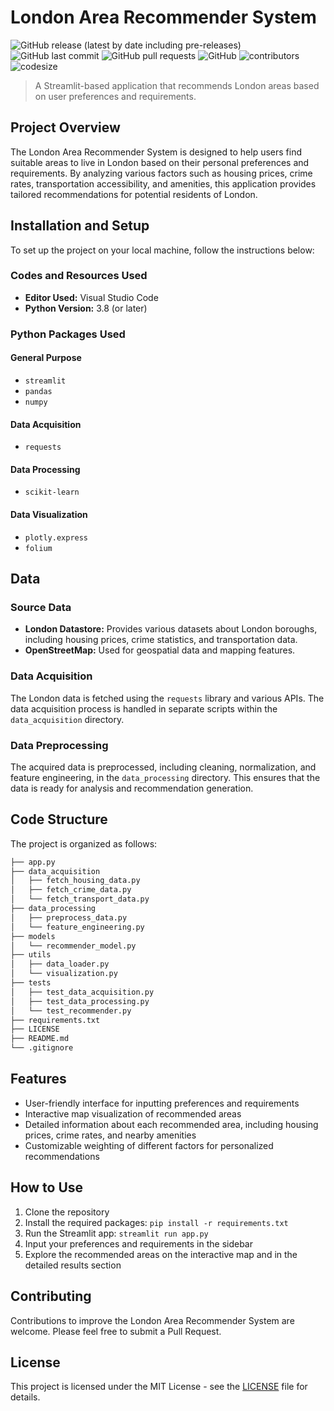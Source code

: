 # London Area Recommender System
![GitHub release (latest by date including pre-releases)](https://img.shields.io/github/v/release/JReal10/London-Area-Recommender-System?include_prereleases)
![GitHub last commit](https://img.shields.io/github/last-commit/JReal10/London-Area-Recommender-System)
![GitHub pull requests](https://img.shields.io/github/issues-pr/JReal10/London-Area-Recommender-System)
![GitHub](https://img.shields.io/github/license/JReal10/London-Area-Recommender-System)
![contributors](https://img.shields.io/github/contributors/JReal10/London-Area-Recommender-System)
![codesize](https://img.shields.io/github/languages/code-size/JReal10/London-Area-Recommender-System)

> A Streamlit-based application that recommends London areas based on user preferences and requirements.

## Project Overview

The London Area Recommender System is designed to help users find suitable areas to live in London based on their personal preferences and requirements. By analyzing various factors such as housing prices, crime rates, transportation accessibility, and amenities, this application provides tailored recommendations for potential residents of London.

## Installation and Setup

To set up the project on your local machine, follow the instructions below:

### Codes and Resources Used
- **Editor Used:** Visual Studio Code
- **Python Version:** 3.8 (or later)

### Python Packages Used

#### General Purpose
- `streamlit`
- `pandas`
- `numpy`

#### Data Acquisition
- `requests`

#### Data Processing
- `scikit-learn`

#### Data Visualization
- `plotly.express`
- `folium`

## Data

### Source Data
- **London Datastore:** Provides various datasets about London boroughs, including housing prices, crime statistics, and transportation data.
- **OpenStreetMap:** Used for geospatial data and mapping features.

### Data Acquisition
The London data is fetched using the `requests` library and various APIs. The data acquisition process is handled in separate scripts within the `data_acquisition` directory.

### Data Preprocessing
The acquired data is preprocessed, including cleaning, normalization, and feature engineering, in the `data_processing` directory. This ensures that the data is ready for analysis and recommendation generation.

## Code Structure

The project is organized as follows:

```bash
├── app.py
├── data_acquisition
│   ├── fetch_housing_data.py
│   ├── fetch_crime_data.py
│   └── fetch_transport_data.py
├── data_processing
│   ├── preprocess_data.py
│   └── feature_engineering.py
├── models
│   └── recommender_model.py
├── utils
│   ├── data_loader.py
│   └── visualization.py
├── tests
│   ├── test_data_acquisition.py
│   ├── test_data_processing.py
│   └── test_recommender.py
├── requirements.txt
├── LICENSE
├── README.md
└── .gitignore
```

## Features

- User-friendly interface for inputting preferences and requirements
- Interactive map visualization of recommended areas
- Detailed information about each recommended area, including housing prices, crime rates, and nearby amenities
- Customizable weighting of different factors for personalized recommendations

## How to Use

1. Clone the repository
2. Install the required packages: `pip install -r requirements.txt`
3. Run the Streamlit app: `streamlit run app.py`
4. Input your preferences and requirements in the sidebar
5. Explore the recommended areas on the interactive map and in the detailed results section

## Contributing

Contributions to improve the London Area Recommender System are welcome. Please feel free to submit a Pull Request.

## License

This project is licensed under the MIT License - see the [LICENSE](LICENSE) file for details.
